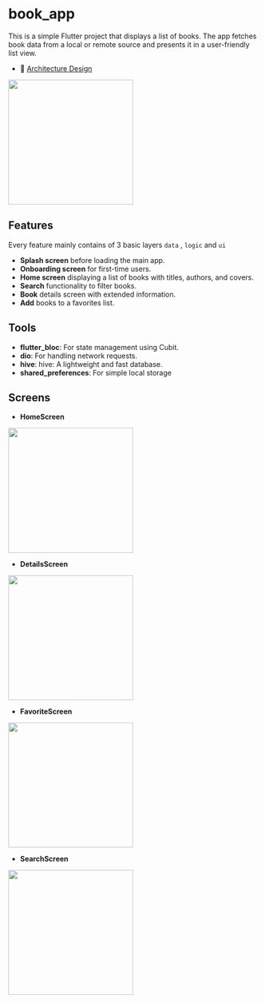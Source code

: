# book_app

This is a simple Flutter project that displays a list of books. The app fetches book data from a local or remote source and presents it in a user-friendly list view.

- 🎨 [Architecture Design](#architecture-design)

  
<img src="https://github.com/user-attachments/assets/e4d07286-ba06-47c0-92e1-f0a78b8e2463" width="250" />


## Features

Every feature mainly contains of 3 basic layers `data` , `logic` and `ui`

- **Splash screen** before loading the main app.
- **Onboarding screen** for first-time users.
- **Home screen** displaying a list of books with titles, authors, and covers.
- **Search** functionality to filter books.
- **Book** details screen with extended information.
- **Add** books to a favorites list.

## Tools

- **flutter_bloc**: For state management using Cubit.
- **dio**: For handling network requests.
- **hive**: hive: A lightweight and fast database.
- **shared_preferences**: For simple local storage

## Screens
- **HomeScreen**

<img src="https://github.com/user-attachments/assets/030e0d25-4dc8-4f5e-9189-753ce69c603d" width="250" />


- **DetailsScreen**

<img src="https://github.com/user-attachments/assets/e43d0601-74ea-4720-8e97-33def91b3f86" width="250" />

- **FavoriteScreen**

<img src="https://github.com/user-attachments/assets/230942d0-e3fa-4f1a-9178-4500a4911d8c" width="250" />

- **SearchScreen**

<img src="https://github.com/user-attachments/assets/a90e74ca-cf88-4bcd-8804-bb7e355ec490" width="250" />





